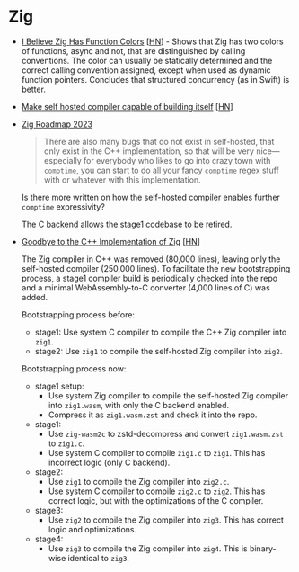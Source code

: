 # Zig

- [I Believe Zig Has Function Colors](https://gavinhoward.com/2022/04/i-believe-zig-has-function-colors/)
  [[HN](https://news.ycombinator.com/item?id=30965805)] - Shows that Zig has two
  colors of functions, async and not, that are distinguished by calling
  conventions. The color can usually be statically determined and the correct
  calling convention assigned, except when used as dynamic function pointers.
  Concludes that structured concurrency (as in Swift) is better.

- [Make self hosted compiler capable of building itself](https://github.com/ziglang/zig/pull/11442)
  [[HN](https://news.ycombinator.com/item?id=31052029)]

- [Zig Roadmap 2023](https://www.youtube.com/watch?v=AqDdWEiSwMM)

  > There are also many bugs that do not exist in self-hosted, that only exist
  > in the C++ implementation, so that will be very nice—especially for
  > everybody who likes to go into crazy town with `comptime`, you can start to
  > do all your fancy `comptime` regex stuff with or whatever with this
  > implementation.

  Is there more written on how the self-hosted compiler enables further
  `comptime` expressivity?

  The C backend allows the stage1 codebase to be retired.

- [Goodbye to the C++ Implementation of Zig](https://ziglang.org/news/goodbye-cpp/)
  [[HN](https://news.ycombinator.com/item?id=33913231)]

  The Zig compiler in C++ was removed (80,000 lines), leaving only the
  self-hosted compiler (250,000 lines). To facilitate the new bootstrapping
  process, a stage1 compiler build is periodically checked into the repo and a
  minimal WebAssembly-to-C converter (4,000 lines of C) was added.

  Bootstrapping process before:
  - stage1: Use system C compiler to compile the C++ Zig compiler into `zig1`.
  - stage2: Use `zig1` to compile the self-hosted Zig compiler into `zig2`.

  Bootstrapping process now:
  - stage1 setup:
    - Use system Zig compiler to compile the self-hosted Zig compiler into
      `zig1.wasm`, with only the C backend enabled.
    - Compress it as `zig1.wasm.zst` and check it into the repo.
  - stage1:
    - Use `zig-wasm2c` to zstd-decompress and convert `zig1.wasm.zst` to
      `zig1.c`.
    - Use system C compiler to compile `zig1.c` to `zig1`. This has incorrect
      logic (only C backend).
  - stage2:
    - Use `zig1` to compile the Zig compiler into `zig2.c`.
    - Use system C compiler to compile `zig2.c` to `zig2`. This has correct
      logic, but with the optimizations of the C compiler.
  - stage3:
    - Use `zig2` to compile the Zig compiler into `zig3`. This has correct logic
      and optimizations.
  - stage4:
    - Use `zig3` to compile the Zig compiler into `zig4`. This is binary-wise
      identical to `zig3`.
